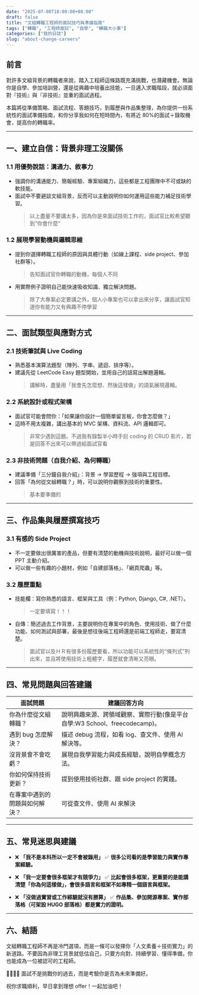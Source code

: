 ```yaml
---
date: "2025-07-08T18:00:00+08:00"
draft: false
title: "文組轉職工程師的面試技巧與準備指南"
tags: ["轉職", "工程師面試", "自學", "轉職大小事"]
categories: ["我的日誌"]
slug: "about-change-careers"
---
```


## 前言

對許多文組背景的轉職者來說，踏入工程師這條路既充滿挑戰，也潛藏機會。無論你是自學、參加培訓營，還是從興趣中培養出技能，一旦邁入求職階段，就必須面對『技術』與『非技術』並重的面試過程。

<!--more-->

本篇將從準備策略、面試流程、答題技巧，到履歷與作品集整理，為你提供一份系統性的面試準備指南，和你分享我如何在短時間內，有將近 80%的面試＋錄取機會，提高你的轉職率。

---

## 一、建立自信：背景非理工沒關係

### 1.1 用優勢說話：溝通力、敘事力

- 強調你的溝通能力、簡報經驗、專案組織力，這些都是工程團隊中不可或缺的軟技能。
- 面試中不要避談文組背景，反而可以主動說明你如何運用這些能力補足技術學習。
  > 以上盡量不要講太多，因為你是來面試技術工作的，面試官比較希望聽到”你會什麼“

### 1.2 展現學習動機與邏輯思維

- 提到你選擇轉職工程師的原因與具體行動（如線上課程、side project、參加社群等）。
  > 告知面試官你轉職的動機，每個人不同
- 用實際例子證明自己能快速吸收知識、獨立解決問題。
  > 除了大專案必定要講之外，個人小專案也可以拿出來分享，讓面試官知道你有能力又有興趣不停學習

---

## 二、面試類型與應對方式

### 2.1 技術筆試與 Live Coding

- 熟悉基本演算法題型（陣列、字串、遞迴、排序等）。
- 建議先從 LeetCode Easy 題型開始，並用自己的話寫出解題邏輯。
  > 講解時，盡量用「我會先怎麼想、然後這樣做」的語氣展現邏輯。

### 2.2 系統設計或程式架構

- 面試官可能會問你：「如果讓你設計一個簡單留言板，你會怎麼做？」
- 這時不用太複雜，講出基本的 MVC 架構、資料流、API 邏輯即可。
  > 非常少遇到這題。不過我有錄製半小時手刻 coding 的 CRUD 影片，若是回答不出來可以帶過給面試官看

### 2.3 非技術問題（自我介紹、為何轉職）

- 建議準備「三分鐘自我介紹」：背景 → 學習歷程 → 強項與工程目標。
- 回答「為何從文組轉職？」時，可以說明你觀察到技術的重要性。
  > 基本要準備的

---

## 三、作品集與履歷撰寫技巧

### 3.1 有感的 Side Project

- 不一定要做出很厲害的產品，但要有清楚的動機與技術說明，最好可以做一個 PPT 主動介紹。
- 可以做一些有趣的小題材，例如「自建部落格」、「網頁爬蟲」等。

### 3.2 履歷重點

- 技能欄：寫你熟悉的語言、框架與工具（例：Python, Django, C#, .NET）。
  > 一定要填寫！！！
- 自傳：簡述過去工作背景，主要說明你在專案中的角色、使用技術、做了什麼功能、如何測試與部署，最後是想往後端工程師還是前端工程師走，要寫清楚。
  > 面試官以及ＨＲ有很多份履歷要看，所以功能可以系統性的“條列式”列出來，並且將使用技術上粗體字，履歷就會清晰又亮眼。

---

## 四、常見問題與回答建議

| 面試問題                       | 建議回答方向                                                               |
| ------------------------------ | -------------------------------------------------------------------------- |
| 你為什麼從文組轉職？           | 說明興趣來源、跨領域觀察、實際行動(像是平台自學:W3 School、freecodecamp)。 |
| 遇到 bug 怎麼解決？            | 描述 debug 流程，如看 log、查文件、使用 AI 解決等。                        |
| 沒背景會不會吃虧？             | 展現自我學習能力與成長經驗，說明自學概念方法。                             |
| 你如何保持技術更新？           | 提到使用技術社群、跟 side project 的實踐。                                 |
| 在專案中遇到的問題與如何解決？ | 可從查文件、使用 AI 來解決                                                 |

---

## 五、常見迷思與建議

- ❌ **「我不是本科所以一定不會被錄用」**
  ✅ **很多公司看的是學習能力與實作專案經驗。**

- ❌ **「我一定要會很多框架才有競爭力」**
  ✅ **比起會很多框架，更重要的是能講清楚「你為何這樣做」，會很多語言和框架不如專精一個語言與框架。**

- ❌ **「沒做過實習或工作經驗就沒有勝算」**
  ✅ **作品集、參加開源專案、實作部落格（可架設 HUGO 部落格）都是實力的證明。**

---

## 六、結語

文組轉職工程師不再是冷門選項，而是一條可以發揮你「人文素養＋技術實力」的新道路。不要因為非理工背景就低估自己，只要方向對、持續學習、懂得準備，你也能成為一位被認可的工程師。

👩‍💻👨‍💻 面試不是挑戰你的過去，而是考驗你是否為未來準備好。

祝你求職順利，早日拿到理想 offer！一起加油吧！
